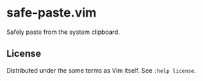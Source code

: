 # safe-paste.vim

Safely paste from the system clipboard.

## License

Distributed under the same terms as Vim itself. See `:help license`.
